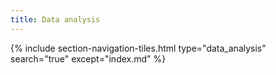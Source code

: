 ```yaml
---
title: Data analysis
---
```




{% include section-navigation-tiles.html type="data_analysis" search="true" except="index.md" %}

